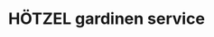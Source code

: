 ---
title: "HÖTZEL gardinen service"
url: /ratingen/hoetzel-gardinen-service/
shop: Raumausstattung
---